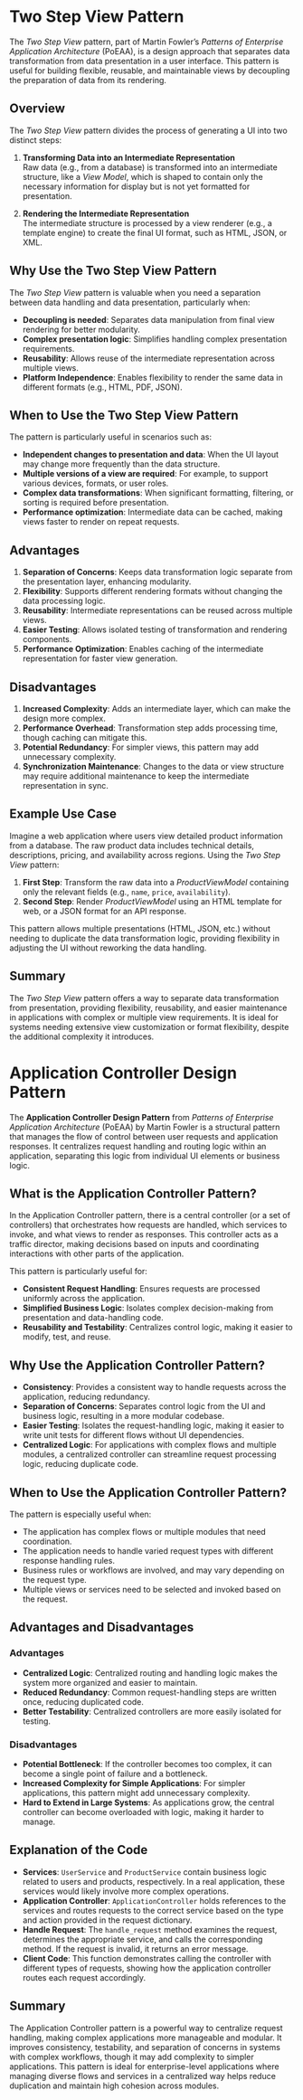 # Two Step View Pattern

The *Two Step View* pattern, part of Martin Fowler’s *Patterns of Enterprise Application Architecture* (PoEAA), is a design approach that separates data transformation from data presentation in a user interface. This pattern is useful for building flexible, reusable, and maintainable views by decoupling the preparation of data from its rendering.

## Overview

The *Two Step View* pattern divides the process of generating a UI into two distinct steps:

1. **Transforming Data into an Intermediate Representation**  
   Raw data (e.g., from a database) is transformed into an intermediate structure, like a *View Model*, which is shaped to contain only the necessary information for display but is not yet formatted for presentation.

2. **Rendering the Intermediate Representation**  
   The intermediate structure is processed by a view renderer (e.g., a template engine) to create the final UI format, such as HTML, JSON, or XML.

## Why Use the Two Step View Pattern

The *Two Step View* pattern is valuable when you need a separation between data handling and data presentation, particularly when:

- **Decoupling is needed**: Separates data manipulation from final view rendering for better modularity.
- **Complex presentation logic**: Simplifies handling complex presentation requirements.
- **Reusability**: Allows reuse of the intermediate representation across multiple views.
- **Platform Independence**: Enables flexibility to render the same data in different formats (e.g., HTML, PDF, JSON).

## When to Use the Two Step View Pattern

The pattern is particularly useful in scenarios such as:

- **Independent changes to presentation and data**: When the UI layout may change more frequently than the data structure.
- **Multiple versions of a view are required**: For example, to support various devices, formats, or user roles.
- **Complex data transformations**: When significant formatting, filtering, or sorting is required before presentation.
- **Performance optimization**: Intermediate data can be cached, making views faster to render on repeat requests.

## Advantages

1. **Separation of Concerns**: Keeps data transformation logic separate from the presentation layer, enhancing modularity.
2. **Flexibility**: Supports different rendering formats without changing the data processing logic.
3. **Reusability**: Intermediate representations can be reused across multiple views.
4. **Easier Testing**: Allows isolated testing of transformation and rendering components.
5. **Performance Optimization**: Enables caching of the intermediate representation for faster view generation.

## Disadvantages

1. **Increased Complexity**: Adds an intermediate layer, which can make the design more complex.
2. **Performance Overhead**: Transformation step adds processing time, though caching can mitigate this.
3. **Potential Redundancy**: For simpler views, this pattern may add unnecessary complexity.
4. **Synchronization Maintenance**: Changes to the data or view structure may require additional maintenance to keep the intermediate representation in sync.

## Example Use Case

Imagine a web application where users view detailed product information from a database. The raw product data includes technical details, descriptions, pricing, and availability across regions. Using the *Two Step View* pattern:

1. **First Step**: Transform the raw data into a *ProductViewModel* containing only the relevant fields (e.g., `name`, `price`, `availability`).
2. **Second Step**: Render *ProductViewModel* using an HTML template for web, or a JSON format for an API response.

This pattern allows multiple presentations (HTML, JSON, etc.) without needing to duplicate the data transformation logic, providing flexibility in adjusting the UI without reworking the data handling.

## Summary

The *Two Step View* pattern offers a way to separate data transformation from presentation, providing flexibility, reusability, and easier maintenance in applications with complex or multiple view requirements. It is ideal for systems needing extensive view customization or format flexibility, despite the additional complexity it introduces.

# Application Controller Design Pattern

The **Application Controller Design Pattern** from *Patterns of Enterprise Application Architecture* (PoEAA) by Martin Fowler is a structural pattern that manages the flow of control between user requests and application responses. It centralizes request handling and routing logic within an application, separating this logic from individual UI elements or business logic.

## What is the Application Controller Pattern?

In the Application Controller pattern, there is a central controller (or a set of controllers) that orchestrates how requests are handled, which services to invoke, and what views to render as responses. This controller acts as a traffic director, making decisions based on inputs and coordinating interactions with other parts of the application.

This pattern is particularly useful for:
- **Consistent Request Handling**: Ensures requests are processed uniformly across the application.
- **Simplified Business Logic**: Isolates complex decision-making from presentation and data-handling code.
- **Reusability and Testability**: Centralizes control logic, making it easier to modify, test, and reuse.

## Why Use the Application Controller Pattern?

- **Consistency**: Provides a consistent way to handle requests across the application, reducing redundancy.
- **Separation of Concerns**: Separates control logic from the UI and business logic, resulting in a more modular codebase.
- **Easier Testing**: Isolates the request-handling logic, making it easier to write unit tests for different flows without UI dependencies.
- **Centralized Logic**: For applications with complex flows and multiple modules, a centralized controller can streamline request processing logic, reducing duplicate code.

## When to Use the Application Controller Pattern?

The pattern is especially useful when:
- The application has complex flows or multiple modules that need coordination.
- The application needs to handle varied request types with different response handling rules.
- Business rules or workflows are involved, and may vary depending on the request type.
- Multiple views or services need to be selected and invoked based on the request.

## Advantages and Disadvantages

### Advantages
- **Centralized Logic**: Centralized routing and handling logic makes the system more organized and easier to maintain.
- **Reduced Redundancy**: Common request-handling steps are written once, reducing duplicated code.
- **Better Testability**: Centralized controllers are more easily isolated for testing.

### Disadvantages
- **Potential Bottleneck**: If the controller becomes too complex, it can become a single point of failure and a bottleneck.
- **Increased Complexity for Simple Applications**: For simpler applications, this pattern might add unnecessary complexity.
- **Hard to Extend in Large Systems**: As applications grow, the central controller can become overloaded with logic, making it harder to manage.

## Explanation of the Code

- **Services**: `UserService` and `ProductService` contain business logic related to users and products, respectively. In a real application, these services would likely involve more complex operations.
- **Application Controller**: `ApplicationController` holds references to the services and routes requests to the correct service based on the type and action provided in the request dictionary.
- **Handle Request**: The `handle_request` method examines the request, determines the appropriate service, and calls the corresponding method. If the request is invalid, it returns an error message.
- **Client Code**: This function demonstrates calling the controller with different types of requests, showing how the application controller routes each request accordingly.

## Summary

The Application Controller pattern is a powerful way to centralize request handling, making complex applications more manageable and modular. It improves consistency, testability, and separation of concerns in systems with complex workflows, though it may add complexity to simpler applications. This pattern is ideal for enterprise-level applications where managing diverse flows and services in a centralized way helps reduce duplication and maintain high cohesion across modules.
